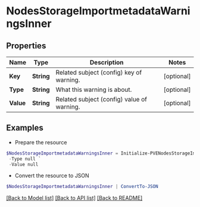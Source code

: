 # NodesStorageImportmetadataWarningsInner
## Properties

Name | Type | Description | Notes
------------ | ------------- | ------------- | -------------
**Key** | **String** | Related subject (config) key of warning. | [optional] 
**Type** | **String** | What this warning is about. | [optional] 
**Value** | **String** | Related subject (config) value of warning. | [optional] 

## Examples

- Prepare the resource
```powershell
$NodesStorageImportmetadataWarningsInner = Initialize-PVENodesStorageImportmetadataWarningsInner  -Key null `
 -Type null `
 -Value null
```

- Convert the resource to JSON
```powershell
$NodesStorageImportmetadataWarningsInner | ConvertTo-JSON
```

[[Back to Model list]](../README.md#documentation-for-models) [[Back to API list]](../README.md#documentation-for-api-endpoints) [[Back to README]](../README.md)

